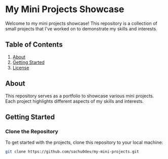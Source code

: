 # My Mini Projects Showcase

Welcome to my mini projects showcase! This repository is a collection of small projects that I've worked on to demonstrate my skills and interests.

## Table of Contents

1. [About](#about)
2. [Getting Started](#getting-started)
3. [License](#license)

## About

This repository serves as a portfolio to showcase various mini projects. Each project highlights different aspects of my skills and interests.

## Getting Started

### Clone the Repository

To get started with the projects, clone this repository to your local machine:

```bash
git clone https://github.com/sachu0dev/my-mini-projects.git
